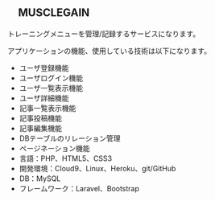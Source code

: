 ## 　MUSCLEGAIN

トレーニングメニューを管理/記録するサービスになります。

アプリケーションの機能、使用している技術は以下になります。

- ユーザ登録機能
- ユーザログイン機能
- ユーザ一覧表示機能
- ユーザ詳細機能
- 記事一覧表示機能
- 記事投稿機能
- 記事編集機能
- DBテーブルのリレーション管理
- ページネーション機能
- 言語：PHP、HTML5、CSS3
- 開発環境：Cloud9、Linux、Heroku、git/GitHub
- DB：MySQL
- フレームワーク：Laravel、Bootstrap

